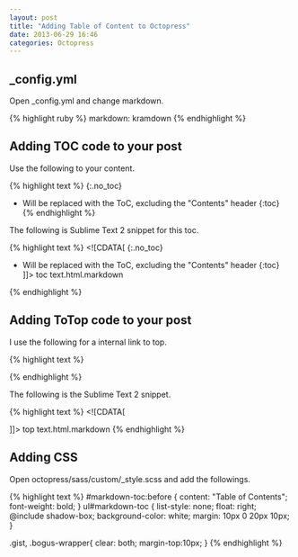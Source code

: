 ```yaml
---
layout: post
title: "Adding Table of Content to Octopress"
date: 2013-06-29 16:46
categories: Octopress
---
```



## _config.yml

Open _config.yml and change markdown.
	
{% highlight ruby %}
markdown: kramdown
{% endhighlight %}




## Adding TOC code to your post
Use the following to your content.
	
{% highlight text %}
{:.no_toc}

* Will be replaced with the ToC, excluding the "Contents" header
{:toc}
{% endhighlight %}


The following is Sublime Text 2 snippet for this toc.

	
{% highlight text %}
<snippet>
	<content><![CDATA[
{:.no_toc}

* Will be replaced with the ToC, excluding the "Contents" header
{:toc}
]]></content>
	<!-- Optional: Set a tabTrigger to define how to trigger the snippet -->
	<tabTrigger>toc</tabTrigger>
	<!-- Optional: Set a scope to limit where the snippet will trigger -->
	<scope>text.html.markdown</scope>
</snippet>
{% endhighlight %}


## Adding ToTop code to your post


I use the following for a internal link to top.

	
{% highlight text %}

{% endhighlight %}


The following is the Sublime Text 2 snippet.
	
{% highlight text %}
<snippet>
	<content><![CDATA[

]]></content>
	<!-- Optional: Set a tabTrigger to define how to trigger the snippet -->
	<tabTrigger>top</tabTrigger>
	<!-- Optional: Set a scope to limit where the snippet will trigger -->
	<scope>text.html.markdown</scope>
</snippet>
{% endhighlight %}


## Adding CSS


Open octopress/sass/custom/_style.scss and add the followings.

	
{% highlight text %}
#markdown-toc:before {
  content: "Table of Contents";
  font-weight: bold;
}
ul#markdown-toc {
  list-style: none;
  float: right;
  @include shadow-box;
  background-color: white;
  margin: 10px 0 20px 10px;
}

.gist, .bogus-wrapper{
	clear: both;
	margin-top:10px;
}
{% endhighlight %}


